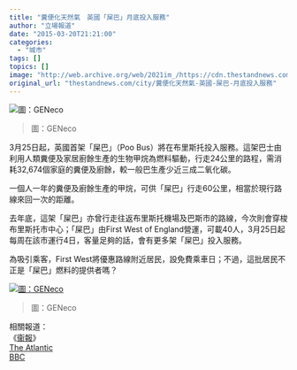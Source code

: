 ```yaml
---
title: "糞便化天然氣　英國「屎巴」月底投入服務"
author: "立場報道"
date: "2015-03-20T21:21:00"
categories:
  - "城市"
tags: []
topics: []
image: "http://web.archive.org/web/2021im_/https://cdn.thestandnews.com/media/photos/cache/11039093_808822485868962_1181017721445853095_o_nTgzJ_1200x0.jpg"
original_url: "thestandnews.com/city/糞便化天然氣-英國-屎巴-月底投入服務"
---
```

![圖：GENeco](http://web.archive.org/web/2021im_/https://cdn.thestandnews.com/media/photos/cache/11039093_808822485868962_1181017721445853095_o_nTgzJ_1200x0.jpg)

> 圖：GENeco

3月25日起，英國首架「屎巴」（Poo Bus）將在布里斯托投入服務。這架巴士由利用人類糞便及家居廚餘生產的生物甲烷為燃料驅動，行走24公里的路程，需消耗32,674個家庭的糞便及廚餘，較一般巴生產少近三成二氧化碳。

一個人一年的糞便及廚餘生產的甲烷，可供「屎巴」行走60公里，相當於現行路線來回一次的距離。

去年底，這架「屎巴」亦曾行走往返布里斯托機場及巴斯市的路線，今次則會穿梭布里斯托市中心；「屎巴」由First West of England營運，可載40人，3月25日起每周在該市運行4日，客量足夠的話，會有更多架「屎巴」投入服務。

為吸引乘客，First West將優惠路線附近居民，設免費乘車日；不過，這批居民不正是「屎巴」燃料的提供者嗎？

[![圖：GENeco](http://web.archive.org/web/2021im_/https://cdn.thestandnews.com/media/photos/cache/10441065_738336022917609_3070590818415299913_n_KauXX_1200x0.jpg)](http://web.archive.org/web/20210628175306/https://cdn.thestandnews.com/media/photos/cache/10441065_738336022917609_3070590818415299913_n_KauXX_1200x0.jpg)

> 圖：GENeco

相關報道：  
《[衞報](http://web.archive.org/web/20210628175306/http://www.theguardian.com/uk-news/2015/mar/15/uk-first-poo-bio-bus-bristol-regular-service?CMP=fb_gu)》  
[The Atlantic](http://web.archive.org/web/20210628175306/http://www.citylab.com/commute/2015/03/the-uks-poo-bus-is-becoming-a-crappy-reality/387955/)   
[BBC](http://web.archive.org/web/20210628175306/http://www.bbc.com/news/uk-england-bristol-30115137)